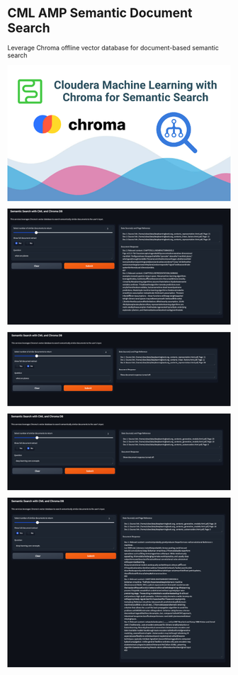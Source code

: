 # CML AMP Semantic Document Search
Leverage Chroma offline vector database for document-based semantic search

![](/assets/catalog-entry.png)

![](/assets/sample1.png)

![](/assets/sample2.png)

![](/assets/sample3.png)

![](/assets/sample4.png)